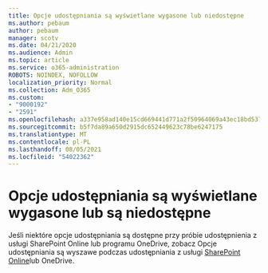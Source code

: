 ```yaml
---
title: Opcje udostępniania są wyświetlane wygasone lub niedostępne
ms.author: pebaum
author: pebaum
manager: scotv
ms.date: 04/21/2020
ms.audience: Admin
ms.topic: article
ms.service: o365-administration
ROBOTS: NOINDEX, NOFOLLOW
localization_priority: Normal
ms.collection: Adm_O365
ms.custom:
- "9000192"
- "2591"
ms.openlocfilehash: a337e958ad140e15cd669441d771a2f50964069a43ec18bd537f0a105ae60b6a
ms.sourcegitcommit: b5f7da89a650d2915dc652449623c78be6247175
ms.translationtype: MT
ms.contentlocale: pl-PL
ms.lasthandoff: 08/05/2021
ms.locfileid: "54022362"
---
```

# <a name="sharing-options-appear-dim-or-are-not-available"></a>Opcje udostępniania są wyświetlane wygasone lub są niedostępne

Jeśli niektóre opcje udostępniania są dostępne przy próbie udostępnienia z usługi SharePoint Online lub programu OneDrive, zobacz Opcje udostępniania są wyszawe podczas udostępniania z usługi [SharePoint Online](https://docs.microsoft.com/sharepoint/support/administration/sharing-options-grayed-out-when-sharing-from-sharepoint-online-or-onedrive)lub OneDrive.